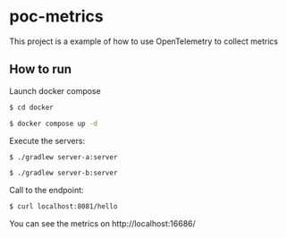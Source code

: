 # poc-metrics

This project is a example of how to use OpenTelemetry to collect metrics

## How to run

Launch docker compose

```bash
$ cd docker
```

```bash
$ docker compose up -d
```

Execute the servers:

```bash
$ ./gradlew server-a:server
```

```bash
$ ./gradlew server-b:server
```

Call to the endpoint:

```bash
$ curl localhost:8081/hello
```

You can see the metrics on http://localhost:16686/
